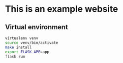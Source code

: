 # This is an example website

## Virtual environment

```bash
virtualenv venv
source venv/bin/activate
make install
export FLASK_APP=app
flask run
```
